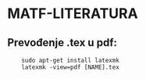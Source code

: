 # MATF-LITERATURA

## Prevođenje .tex u pdf:
```
    sudo apt-get install latexmk
    latexmk -view=pdf [NAME].tex
```